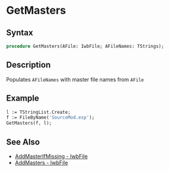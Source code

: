 # GetMasters

## Syntax

```pascal
procedure GetMasters(AFile: IwbFile; AFileNames: TStrings);
```

## Description

Populates `AFileNames` with master file names from `AFile`

## Example

```pascal
l := TStringList.Create;
f := FileByName('SourceMod.esp');
GetMasters(f, l);
```

## See Also

- [AddMasterIfMissing - IwbFile](IwbFile_AddMasterIfMissing.md)
- [AddMasters - IwbFile](IwbFile_AddMasters.md)
